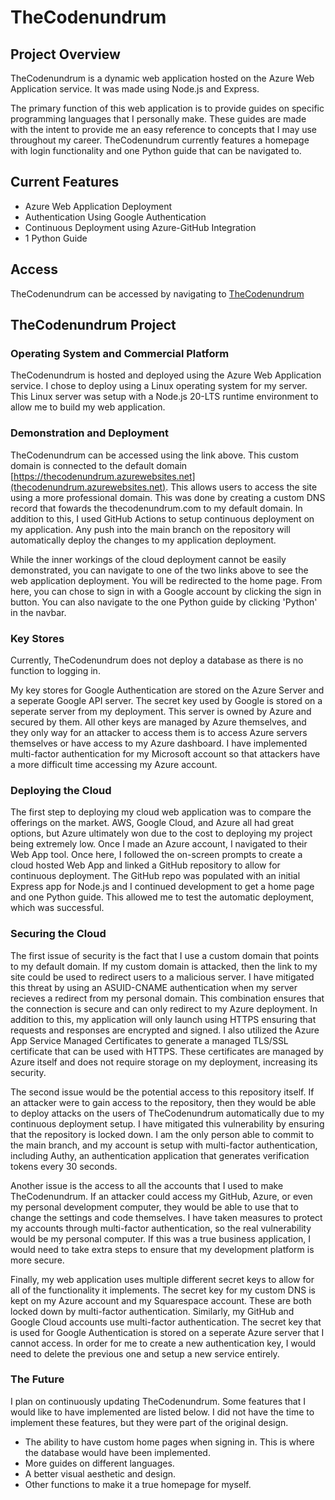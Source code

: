 # TheCodenundrum
## Project Overview
TheCodenundrum is a dynamic web application hosted on the Azure Web Application service. It was made using Node.js and Express. 

The primary function of this web application is to provide guides on specific programming languages that I personally make. These guides are made with the intent to provide me an easy reference to concepts that I may use throughout my career. TheCodenundrum currently features a homepage with login functionality and one Python guide that can be navigated to.

## Current Features
- Azure Web Application Deployment
- Authentication Using Google Authentication
- Continuous Deployment using Azure-GitHub Integration
- 1 Python Guide

## Access
TheCodenundrum can be accessed by navigating to [TheCodenundrum](https://thecodenundrum.com)

## TheCodenundrum Project
### Operating System and Commercial Platform
TheCodenundrum is hosted and deployed using the Azure Web Application service. I chose to deploy using a Linux operating system for my server. This Linux server was setup with a Node.js 20-LTS runtime environment to allow me to build my web application.

### Demonstration and Deployment
TheCodenundrum can be accessed using the link above. This custom domain is connected to the default domain [https://thecodenundrum.azurewebsites.net](thecodenundrum.azurewebsites.net). This allows users to access the site using a more professional domain. This was done by creating a custom DNS record that fowards the thecodenundrum.com to my default domain. In addition to this, I used GitHub Actions to setup continuous deployment on my application. Any push into the main branch on the repository will automatically deploy the changes to my application deployment. 

While the inner workings of the cloud deployment cannot be easily demonstrated, you can navigate to one of the two links above to see the web application deployment. You will be redirected to the home page. From here, you can chose to sign in with a Google account by clicking the sign in button. You can also navigate to the one Python guide by clicking 'Python' in the navbar.

### Key Stores
Currently, TheCodenundrum does not deploy a database as there is no function to logging in. 

My key stores for Google Authentication are stored on the Azure Server and a seperate Google API server. The secret key used by Google is stored on a seperate server from my deployment. This server is owned by Azure and secured by them. All other keys are managed by Azure themselves, and they only way for an attacker to access them is to access Azure servers themselves or have access to my Azure dashboard. I have implemented multi-factor authentication for my Microsoft account so that attackers have a more difficult time accessing my Azure account.

### Deploying the Cloud
The first step to deploying my cloud web application was to compare the offerings on the market. AWS, Google Cloud, and Azure all had great options, but Azure ultimately won due to the cost to deploying my project being extremely low. Once I made an Azure account, I navigated to their Web App tool. Once here, I followed the on-screen prompts to create a cloud hosted Web App and linked a GitHub repository to allow for continuous deployment. The GitHub repo was populated with an initial Express app for Node.js and I continued development to get a home page and one Python guide. This allowed me to test the automatic deployment, which was successful.

### Securing the Cloud
The first issue of security is the fact that I use a custom domain that points to my default domain. If my custom domain is attacked, then the link to my site could be used to redirect users to a malicious server. I have mitigated this threat by using an ASUID-CNAME authentication when my server recieves a redirect from my personal domain. This combination ensures that the connection is secure and can only redirect to my Azure deployment. In addition to this, my application will only launch using HTTPS ensuring that requests and responses are encrypted and signed. I also utilized the Azure App Service Managed Certificates to generate a managed TLS/SSL certificate that can be used with HTTPS. These certificates are managed by Azure itself and does not require storage on my deployment, increasing its security.

The second issue would be the potential access to this repository itself. If an attacker were to gain access to the repository, then they would be able to deploy attacks on the users of TheCodenundrum automatically due to my continuous deployment setup. I have mitigated this vulnerability by ensuring that the repository is locked down. I am the only person able to commit to the main branch, and my account is setup with multi-factor authentication, including Authy, an authentication application that generates verification tokens every 30 seconds.

Another issue is the access to all the accounts that I used to make TheCodenundrum. If an attacker could access my GitHub, Azure, or even my personal development computer, they would be able to use that to change the settings and code themselves. I have taken measures to protect my accounts through multi-factor authentication, so the real vulnerability would be my personal computer. If this was a true business application, I would need to take extra steps to ensure that my development platform is more secure. 

Finally, my web application uses multiple different secret keys to allow for all of the functionality it implements. The secret key for my custom DNS is kept on my Azure account and my Squarespace account. These are both locked down by multi-factor authentication. Similarly, my GitHub and Google Cloud accounts use multi-factor authentication. The secret key that is used for Google Authentication is stored on a seperate Azure server that I cannot access. In order for me to create a new authentication key, I would need to delete the previous one and setup a new service entirely.

### The Future

I plan on continuously updating TheCodenundrum. Some features that I would like to have implemented are listed below. I did not have the time to implement these features, but they were part of the original design.
- The ability to have custom home pages when signing in. This is where the database would have been implemented.
- More guides on different languages.
- A better visual aesthetic and design.
- Other functions to make it a true homepage for myself.
